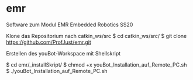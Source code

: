 # emr
Software zum Modul EMR Embedded Robotics SS20

Klone das Repositorium nach catkin_ws/src
$ cd catkin_ws/src/
$ git clone https://github.com/ProfJust/emr.git

Erstellen des youBot-Workspace mit Shellskript

$ cd emr/_installSkript/
$ chmod +x youBot_Installation_auf_Remote_PC.sh 
$ ./youBot_Installation_auf_Remote_PC.sh 


